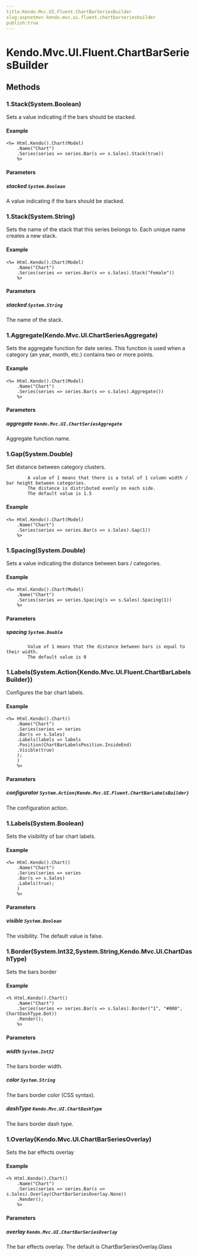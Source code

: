 ```yaml
---
title:Kendo.Mvc.UI.Fluent.ChartBarSeriesBuilder
slug:aspnetmvc-kendo.mvc.ui.fluent.chartbarseriesbuilder
publish:true
---
```


# Kendo.Mvc.UI.Fluent.ChartBarSeriesBuilder

## Methods

### 1.Stack(System.Boolean)
Sets a value indicating if the bars should be stacked.

#### Example
    <%= Html.Kendo().Chart(Model)
        .Name("Chart")
        .Series(series => series.Bar(s => s.Sales).Stack(true))
        %>

#### Parameters

##### stacked `System.Boolean`
A value indicating if the bars should be stacked.

### 1.Stack(System.String)
Sets the name of the stack that this series belongs to. Each unique name creates a new stack.

#### Example
    <%= Html.Kendo().Chart(Model)
        .Name("Chart")
        .Series(series => series.Bar(s => s.Sales).Stack("Female"))
        %>

#### Parameters

##### stacked `System.String`
The name of the stack.

### 1.Aggregate(Kendo.Mvc.UI.ChartSeriesAggregate)
Sets the aggregate function for date series.
            This function is used when a category (an year, month, etc.) contains two or more points.

#### Example
    <%= Html.Kendo().Chart(Model)
        .Name("Chart")
        .Series(series => series.Bar(s => s.Sales).Aggregate())
        %>

#### Parameters

##### aggregate `Kendo.Mvc.UI.ChartSeriesAggregate`
Aggregate function name.

### 1.Gap(System.Double)
Set distance between category clusters.
            
            A value of 1 means that there is a total of 1 column width / bar height between categories.
            The distance is distributed evenly on each side.
            The default value is 1.5

#### Example
    <%= Html.Kendo().Chart(Model)
        .Name("Chart")
        .Series(series => series.Bar(s => s.Sales).Gap(1))
        %>

### 1.Spacing(System.Double)
Sets a value indicating the distance between bars / categories.

#### Example
    <%= Html.Kendo().Chart(Model)
        .Name("Chart")
        .Series(series => series.Spacing(s => s.Sales).Spacing(1))
        %>

#### Parameters

##### spacing `System.Double`

            Value of 1 means that the distance between bars is equal to their width.
            The default value is 0
            

### 1.Labels(System.Action{Kendo.Mvc.UI.Fluent.ChartBarLabelsBuilder})
Configures the bar chart labels.

#### Example
    <%= Html.Kendo().Chart()
        .Name("Chart")
        .Series(series => series
        .Bar(s => s.Sales)
        .Labels(labels => labels
        .Position(ChartBarLabelsPosition.InsideEnd)
        .Visible(true)
        );
        )
        %>

#### Parameters

##### configurator `System.Action{Kendo.Mvc.UI.Fluent.ChartBarLabelsBuilder}`
The configuration action.

### 1.Labels(System.Boolean)
Sets the visibility of bar chart labels.

#### Example
    <%= Html.Kendo().Chart()
        .Name("Chart")
        .Series(series => series
        .Bar(s => s.Sales)
        .Labels(true);
        )
        %>

#### Parameters

##### visible `System.Boolean`
The visibility. The default value is false.

### 1.Border(System.Int32,System.String,Kendo.Mvc.UI.ChartDashType)
Sets the bars border

#### Example
    <% Html.Kendo().Chart()
        .Name("Chart")
        .Series(series => series.Bar(s => s.Sales).Border("1", "#000", ChartDashType.Dot))
        .Render();
        %>

#### Parameters

##### width `System.Int32`
The bars border width.

##### color `System.String`
The bars border color (CSS syntax).

##### dashType `Kendo.Mvc.UI.ChartDashType`
The bars border dash type.

### 1.Overlay(Kendo.Mvc.UI.ChartBarSeriesOverlay)
Sets the bar effects overlay

#### Example
    <% Html.Kendo().Chart()
        .Name("Chart")
        .Series(series => series.Bar(s => s.Sales).Overlay(ChartBarSeriesOverlay.None))
        .Render();
        %>

#### Parameters

##### overlay `Kendo.Mvc.UI.ChartBarSeriesOverlay`
The bar effects overlay. The default is ChartBarSeriesOverlay.Glass